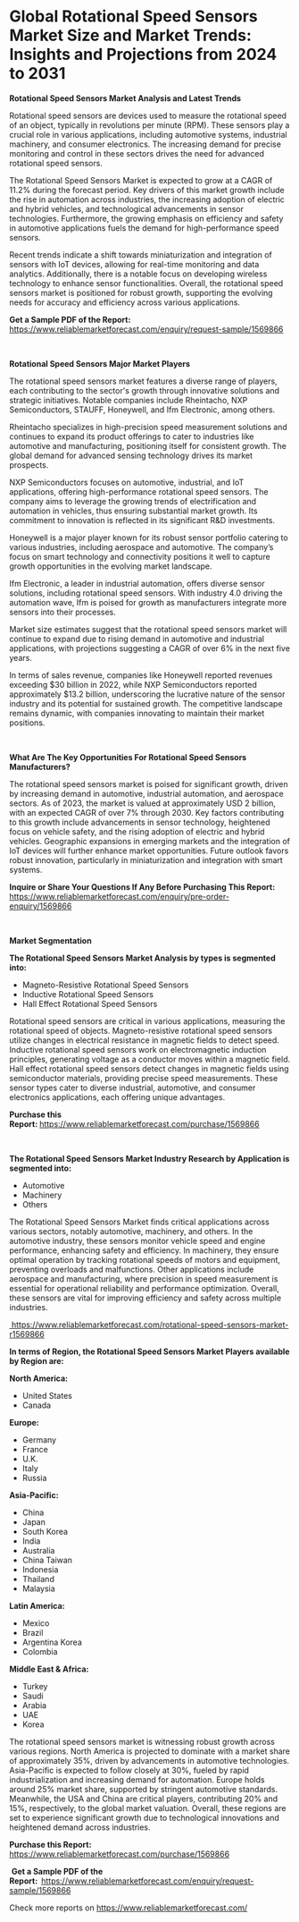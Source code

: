 <p><h1>Global Rotational Speed Sensors Market Size and Market Trends: Insights and Projections from 2024 to 2031</h1></p><p><strong>Rotational Speed Sensors Market Analysis and Latest Trends</strong></p>
<p><p>Rotational speed sensors are devices used to measure the rotational speed of an object, typically in revolutions per minute (RPM). These sensors play a crucial role in various applications, including automotive systems, industrial machinery, and consumer electronics. The increasing demand for precise monitoring and control in these sectors drives the need for advanced rotational speed sensors.</p><p>The Rotational Speed Sensors Market is expected to grow at a CAGR of 11.2% during the forecast period. Key drivers of this market growth include the rise in automation across industries, the increasing adoption of electric and hybrid vehicles, and technological advancements in sensor technologies. Furthermore, the growing emphasis on efficiency and safety in automotive applications fuels the demand for high-performance speed sensors.</p><p>Recent trends indicate a shift towards miniaturization and integration of sensors with IoT devices, allowing for real-time monitoring and data analytics. Additionally, there is a notable focus on developing wireless technology to enhance sensor functionalities. Overall, the rotational speed sensors market is positioned for robust growth, supporting the evolving needs for accuracy and efficiency across various applications.</p></p>
<p><strong>Get a Sample PDF of the Report:&nbsp;</strong> <a href="https://www.reliablemarketforecast.com/enquiry/request-sample/1569866?utm_campaign=1108&utm_medium=2&utm_source=Github&utm_content=ia&utm_term=29122024&utm_id=rotational-speed-sensors">https://www.reliablemarketforecast.com/enquiry/request-sample/1569866</a></p>
<p>&nbsp;</p>
<p><strong>Rotational Speed Sensors Major Market Players</strong></p>
<p><p>The rotational speed sensors market features a diverse range of players, each contributing to the sector's growth through innovative solutions and strategic initiatives. Notable companies include Rheintacho, NXP Semiconductors, STAUFF, Honeywell, and Ifm Electronic, among others.</p><p>Rheintacho specializes in high-precision speed measurement solutions and continues to expand its product offerings to cater to industries like automotive and manufacturing, positioning itself for consistent growth. The global demand for advanced sensing technology drives its market prospects.</p><p>NXP Semiconductors focuses on automotive, industrial, and IoT applications, offering high-performance rotational speed sensors. The company aims to leverage the growing trends of electrification and automation in vehicles, thus ensuring substantial market growth. Its commitment to innovation is reflected in its significant R&D investments.</p><p>Honeywell is a major player known for its robust sensor portfolio catering to various industries, including aerospace and automotive. The company’s focus on smart technology and connectivity positions it well to capture growth opportunities in the evolving market landscape.</p><p>Ifm Electronic, a leader in industrial automation, offers diverse sensor solutions, including rotational speed sensors. With industry 4.0 driving the automation wave, Ifm is poised for growth as manufacturers integrate more sensors into their processes.</p><p>Market size estimates suggest that the rotational speed sensors market will continue to expand due to rising demand in automotive and industrial applications, with projections suggesting a CAGR of over 6% in the next five years. </p><p>In terms of sales revenue, companies like Honeywell reported revenues exceeding $30 billion in 2022, while NXP Semiconductors reported approximately $13.2 billion, underscoring the lucrative nature of the sensor industry and its potential for sustained growth. The competitive landscape remains dynamic, with companies innovating to maintain their market positions.</p></p>
<p>&nbsp;</p>
<p><strong>What Are The Key Opportunities For Rotational Speed Sensors Manufacturers?</strong></p>
<p><p>The rotational speed sensors market is poised for significant growth, driven by increasing demand in automotive, industrial automation, and aerospace sectors. As of 2023, the market is valued at approximately USD 2 billion, with an expected CAGR of over 7% through 2030. Key factors contributing to this growth include advancements in sensor technology, heightened focus on vehicle safety, and the rising adoption of electric and hybrid vehicles. Geographic expansions in emerging markets and the integration of IoT devices will further enhance market opportunities. Future outlook favors robust innovation, particularly in miniaturization and integration with smart systems.</p></p>
<p><strong>Inquire or Share Your Questions If Any Before Purchasing This Report:</strong> <a href="https://www.reliablemarketforecast.com/enquiry/pre-order-enquiry/1569866?utm_campaign=1108&utm_medium=2&utm_source=Github&utm_content=ia&utm_term=29122024&utm_id=rotational-speed-sensors">https://www.reliablemarketforecast.com/enquiry/pre-order-enquiry/1569866</a></p>
<p>&nbsp;</p>
<p><strong>Market Segmentation</strong></p>
<p><strong>The Rotational Speed Sensors Market Analysis by types is segmented into:</strong></p>
<p><ul><li>Magneto-Resistive Rotational Speed Sensors</li><li>Inductive Rotational Speed Sensors</li><li>Hall Effect Rotational Speed Sensors</li></ul></p>
<p><p>Rotational speed sensors are critical in various applications, measuring the rotational speed of objects. Magneto-resistive rotational speed sensors utilize changes in electrical resistance in magnetic fields to detect speed. Inductive rotational speed sensors work on electromagnetic induction principles, generating voltage as a conductor moves within a magnetic field. Hall effect rotational speed sensors detect changes in magnetic fields using semiconductor materials, providing precise speed measurements. These sensor types cater to diverse industrial, automotive, and consumer electronics applications, each offering unique advantages.</p></p>
<p><strong>Purchase this Report:&nbsp;</strong><a href="https://www.reliablemarketforecast.com/purchase/1569866?utm_campaign=1108&utm_medium=2&utm_source=Github&utm_content=ia&utm_term=29122024&utm_id=rotational-speed-sensors">https://www.reliablemarketforecast.com/purchase/1569866</a></p>
<p>&nbsp;</p>
<p><strong>The Rotational Speed Sensors Market Industry Research by Application is segmented into:</strong></p>
<p><ul><li>Automotive</li><li>Machinery</li><li>Others</li></ul></p>
<p><p>The Rotational Speed Sensors Market finds critical applications across various sectors, notably automotive, machinery, and others. In the automotive industry, these sensors monitor vehicle speed and engine performance, enhancing safety and efficiency. In machinery, they ensure optimal operation by tracking rotational speeds of motors and equipment, preventing overloads and malfunctions. Other applications include aerospace and manufacturing, where precision in speed measurement is essential for operational reliability and performance optimization. Overall, these sensors are vital for improving efficiency and safety across multiple industries.</p></p>
<p><a href="https://www.reliablemarketforecast.com/rotational-speed-sensors-market-r1569866?utm_campaign=1108&utm_medium=2&utm_source=Github&utm_content=ia&utm_term=29122024&utm_id=rotational-speed-sensors">&nbsp;https://www.reliablemarketforecast.com/rotational-speed-sensors-market-r1569866</a></p>
<p><strong>In terms of Region, the Rotational Speed Sensors Market Players available by Region are:</strong></p>
<p>
    <p> <strong> North America: </strong>
        <ul>
            <li>United States</li>
            <li>Canada</li>
        </ul>
        </p> 
    <p> <strong> Europe: </strong>
        <ul>
            <li>Germany</li>
            <li>France</li>
            <li>U.K.</li>
            <li>Italy</li>
            <li>Russia</li>
        </ul>
        </p> 
    <p> <strong> Asia-Pacific: </strong>
        <ul>
            <li>China</li>
            <li>Japan</li>
            <li>South Korea</li>
            <li>India</li>
            <li>Australia</li>
            <li>China Taiwan</li>
            <li>Indonesia</li>
            <li>Thailand</li>
            <li>Malaysia</li>
        </ul>
        </p> 
    <p> <strong> Latin America: </strong>
        <ul>
            <li>Mexico</li>
            <li>Brazil</li>
            <li>Argentina Korea</li>
            <li>Colombia</li>
        </ul>
        </p> 
    <p> <strong> Middle East & Africa: </strong>
        <ul>
            <li>Turkey</li>
            <li>Saudi</li>
            <li>Arabia</li>
            <li>UAE</li>
            <li>Korea</li>
        </ul>
    </p>
    </p>
<p><p>The rotational speed sensors market is witnessing robust growth across various regions. North America is projected to dominate with a market share of approximately 35%, driven by advancements in automotive technologies. Asia-Pacific is expected to follow closely at 30%, fueled by rapid industrialization and increasing demand for automation. Europe holds around 25% market share, supported by stringent automotive standards. Meanwhile, the USA and China are critical players, contributing 20% and 15%, respectively, to the global market valuation. Overall, these regions are set to experience significant growth due to technological innovations and heightened demand across industries.</p></p>
<p><strong>Purchase this Report: </strong><a href="https://www.reliablemarketforecast.com/purchase/1569866?utm_campaign=1108&utm_medium=2&utm_source=Github&utm_content=ia&utm_term=29122024&utm_id=rotational-speed-sensors">https://www.reliablemarketforecast.com/purchase/1569866</a></p>
<p>&nbsp;<strong>Get a Sample PDF of the Report:&nbsp;&nbsp;</strong><a href="https://www.reliablemarketforecast.com/enquiry/request-sample/1569866?utm_campaign=1108&utm_medium=2&utm_source=Github&utm_content=ia&utm_term=29122024&utm_id=rotational-speed-sensors">https://www.reliablemarketforecast.com/enquiry/request-sample/1569866</a></p>
<p><strong></strong></p>
<p>Check more reports on <a href="https://www.reliablemarketforecast.com/?utm_campaign=1108&utm_medium=2&utm_source=Github&utm_content=ia&utm_term=29122024&utm_id=rotational-speed-sensors">https://www.reliablemarketforecast.com/</a></p>